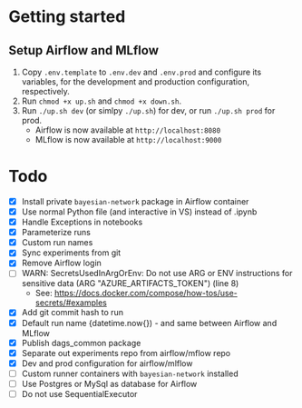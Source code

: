 # Getting started

## Setup Airflow and MLflow

1. Copy `.env.template` to `.env.dev` and `.env.prod` and configure its variables, for the development and production configuration, respectively.
2. Run `chmod +x up.sh` and `chmod +x down.sh`.
3. Run `./up.sh dev` (or simlpy `./up.sh`) for dev, or run `./up.sh prod` for prod.
   - Airflow is now available at `http://localhost:8080`
   - MLflow is now available at `http://localhost:9000`

# Todo

- [x] Install private `bayesian-network` package in Airflow container
- [x] Use normal Python file (and interactive in VS) instead of .ipynb
- [x] Handle Exceptions in notebooks
- [x] Parameterize runs
- [x] Custom run names
- [x] Sync experiments from git
- [x] Remove Airflow login
- [ ] WARN: SecretsUsedInArgOrEnv: Do not use ARG or ENV instructions for sensitive data (ARG "AZURE_ARTIFACTS_TOKEN") (line 8) 
  - See: https://docs.docker.com/compose/how-tos/use-secrets/#examples
- [x] Add git commit hash to run
- [x] Default run name {datetime.now{}) - and same between Airflow and MLflow
- [x] Publish dags_common package
- [x] Separate out experiments repo from airflow/mflow repo
- [x] Dev and prod configuration for airflow/mlflow
- [ ] Custom runner containers with `bayesian-network` installed
- [ ] Use Postgres or MySql as database for Airflow
- [ ] Do not use SequentialExecutor